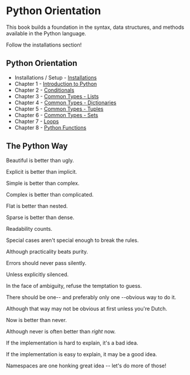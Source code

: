 # Python Orientation

This book builds a foundation in the syntax, data structures, and methods available in the Python language.


Follow the installations section!

## Python Orientation

* Installations / Setup - [Installations](chapters/INSTALLATION.md)
* Chapter 1 - [Introduction to Python](chapters/Chapter%201%20-%20Intro.ipynb)
* Chapter 2 - [Conditionals](chapters/Chapter%202%20-%20Conditionals.ipynb)
* Chapter 3 - [Common Types - Lists](chapters/Chapter%203%20-%20Lists.ipynb)
* Chapter 4 - [Common Types - Dictionaries](chapters/Chapter%204%20-%20Dictionaries.ipynb)
* Chapter 5 - [Common Types - Tuples](chapters/Chapter%205%20-%20Tuples.ipynb)
* Chapter 6 - [Common Types - Sets](chapters/Chapter%206%20-%20Sets.ipynb)
* Chapter 7 - [Loops](chapters/Chapter%207%20-%20Loopin%20it.ipynb)
* Chapter 8 - [Python Functions](chapters/Chapter%208%20-%20Functions.ipynb)


## The Python Way

Beautiful is better than ugly.

Explicit is better than implicit.

Simple is better than complex.

Complex is better than complicated.

Flat is better than nested.

Sparse is better than dense.

Readability counts.

Special cases aren't special enough to break the rules.

Although practicality beats purity.

Errors should never pass silently.

Unless explicitly silenced.

In the face of ambiguity, refuse the temptation to guess.

There should be one-- and preferably only one --obvious way to do it.

Although that way may not be obvious at first unless you're Dutch.

Now is better than never.

Although never is often better than *right* now.

If the implementation is hard to explain, it's a bad idea.

If the implementation is easy to explain, it may be a good idea.

Namespaces are one honking great idea -- let's do more of those!

